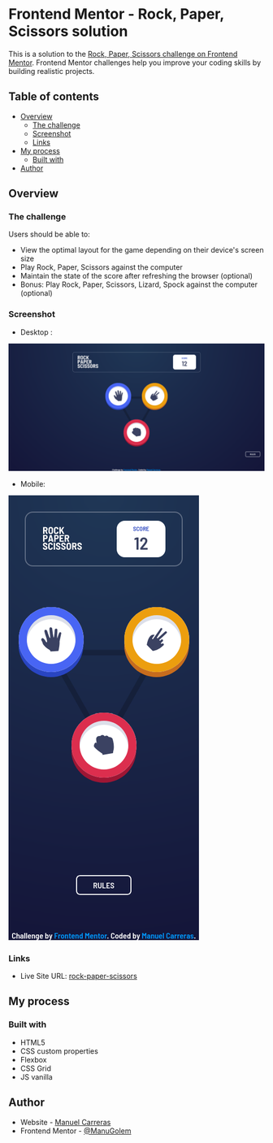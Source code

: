 # Frontend Mentor - Rock, Paper, Scissors solution

This is a solution to the [Rock, Paper, Scissors challenge on Frontend Mentor](https://www.frontendmentor.io/challenges/rock-paper-scissors-game-pTgwgvgH). Frontend Mentor challenges help you improve your coding skills by building realistic projects.

## Table of contents

- [Overview](#overview)
  - [The challenge](#the-challenge)
  - [Screenshot](#screenshot)
  - [Links](#links)
- [My process](#my-process)
  - [Built with](#built-with)
- [Author](#author)

## Overview

### The challenge

Users should be able to:

- View the optimal layout for the game depending on their device's screen size
- Play Rock, Paper, Scissors against the computer
- Maintain the state of the score after refreshing the browser (optional)
- Bonus: Play Rock, Paper, Scissors, Lizard, Spock against the computer (optional)

### Screenshot

- Desktop :

![Img desktop](images/Screenshot%202025-01-30%20at%2016-02-16%20Frontend%20Mentor%20Rock%20Paper%20Scissors.png)

- Mobile:

![Img Mobile](images/Screenshot%202025-01-30%20at%2016-02-28%20Frontend%20Mentor%20Rock%20Paper%20Scissors.png)

### Links

- Live Site URL: [rock-paper-scissors](https://manugolem.github.io/rock-paper-scissors/)

## My process

### Built with

- HTML5
- CSS custom properties
- Flexbox
- CSS Grid
- JS vanilla

## Author

- Website - [Manuel Carreras](https://manuelcarreras.netlify.app/)
- Frontend Mentor - [@ManuGolem](https://www.frontendmentor.io/profile/ManuGolem)
